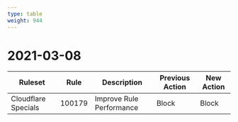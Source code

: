 ```yaml
---
type: table
weight: 944
---
```


# 2021-03-08

<TableWrap><table style="width: 100%">

<thead>
  <tr>
    <th>Ruleset</th>
    <th>Rule</th>
    <th>Description</th>
    <th>Previous Action</th>
    <th>New Action</th>
  </tr>
</thead>
<tbody>
  <tr>
    <td>Cloudflare Specials</td>
    <td>100179</td>
    <td>Improve Rule Performance</td>
    <td>Block</td>
    <td>Block</td>
  </tr>
</tbody>

</table></TableWrap>
